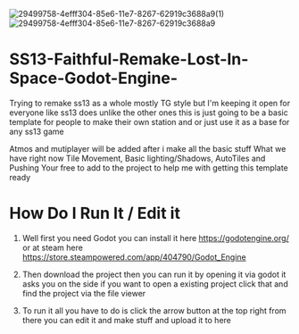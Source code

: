 ![29499758-4efff304-85e6-11e7-8267-62919c3688a9(1)](https://user-images.githubusercontent.com/44913068/175752174-d178a352-53e4-4c81-8a63-0f403c43657c.png) ![29499758-4efff304-85e6-11e7-8267-62919c3688a9](https://user-images.githubusercontent.com/44913068/175752179-d3dbea6a-3478-4d49-91bb-dc0acfdba8b9.png)


# SS13-Faithful-Remake-Lost-In-Space-Godot-Engine-
Trying to remake ss13 as a whole mostly TG style but I'm keeping it open for everyone like ss13 does unlike the other ones this is just going to be a basic template for people to make their own station and or just use it as a base for any ss13 game


Atmos and mutiplayer will be added after i make all the basic stuff
What we have right now 
Tile Movement, Basic lighting/Shadows, AutoTiles and Pushing
Your free to add to the project to help me with getting this template ready

# How Do I Run It / Edit it

1. Well first you need Godot you can install it here https://godotengine.org/ or at steam here https://store.steampowered.com/app/404790/Godot_Engine

2. Then download the project then you can run it by opening it via godot it asks you on the side if you want to open a existing project click that and find the project via the file viewer

3. To run it all  you have to do is click the arrow button at the top right  from there you can edit it and  make stuff and upload it to here
